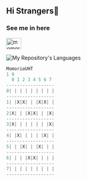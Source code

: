 ## Hi Strangers👋

<h3 align="left">See me in here</h3>
<p align="left">
<a href="https://instagram.com/momoriouht" target="blank"><img align="center" src="https://raw.githubusercontent.com/rahuldkjain/github-profile-readme-generator/master/src/images/icons/Social/instagram.svg" alt="momoriouht" height="30" width="40" /></a>
</p>

![My Repository's Languages](https://github-readme-stats.vercel.app/api/top-langs/?username=MomorioUHT&layout=compact)

```js
MomorioUHT
1 9
  0 1 2 3 4 5 6 7 
------------------
0| | | | | | | | |
------------------
1| |X|X| | |X|X| |
------------------
2|X| | |X|X| | |X|
------------------
3|X| | | | | | |X|
------------------
4| |X| | | | |X| |
------------------
5| | |X| | |X| | |
------------------
6| | | |X|X| | | |
------------------
7| | | | | | | | |
------------------
```
